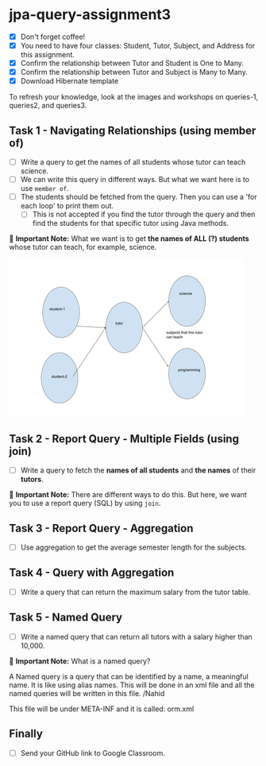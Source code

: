 # jpa-query-assignment3

- [x] Don't forget coffee!
- [x] You need to have four classes: Student, Tutor, Subject, and Address for this assignment.
- [x] Confirm the relationship between Tutor and Student is One to Many.
- [x] Confirm the relationship between Tutor and Subject is Many to Many.
- [x] Download Hibernate template

To refresh your knowledge, look at the images and workshops on queries-1, queries2, and queries3.

## Task 1 - Navigating Relationships (using member of)
- [ ] Write a query to get the names of all students whose tutor can teach science.
- [ ] We can write this query in different ways. But what we want here is to use `member of`.
- [ ] The students should be fetched from the query. Then you can use a 'for each loop' to print them out.
  - [ ] This is not accepted if you find the tutor through the query and then find the students for that specific tutor using Java methods.

🔴 **Important Note:** 
What we want is to get **the names of ALL (?) students** whose tutor can teach, for example, science.

![My Picture](img.png)

## Task 2 - Report Query - Multiple Fields (using join)
- [ ] Write a query to fetch the **names of all students** and **the names** of their **tutors**.

🔴 **Important Note:** There are different ways to do this. But here, we want you to use a report query (SQL) by using `join`.

## Task 3 - Report Query - Aggregation
- [ ] Use aggregation to get the average semester length for the subjects.

## Task 4 - Query with Aggregation
- [ ] Write a query that can return the maximum salary from the tutor table.

## Task 5 - Named Query
- [ ] Write a named query that can return all tutors with a salary higher than 10,000.

🔴 **Important Note:** What is a named query?

A Named query is a query that can be identified by a name, a meaningful name.
It is like using alias names.
This will be done in an xml file and all the named queries will be written in this
file. /Nahid

This file will be under META-INF and it is called: orm.xml

## Finally
- [ ] Send your GitHub link to Google Classroom.

